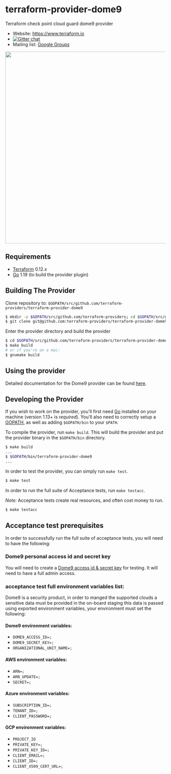 # terraform-provider-dome9
Terraform check point cloud guard dome9 provider

- Website: https://www.terraform.io
- [![Gitter chat](https://badges.gitter.im/hashicorp-terraform/Lobby.svg)](https://gitter.im/hashicorp-terraform/Lobby)
- Mailing list: [Google Groups](http://groups.google.com/group/terraform-tool)

<img src="https://cdn.rawgit.com/hashicorp/terraform-website/master/content/source/assets/images/logo-hashicorp.svg" width="600px">

Requirements
------------

-	[Terraform](https://www.terraform.io/downloads.html) 0.12.x
-	[Go](https://golang.org/doc/install) 1.19 (to build the provider plugin)

Building The Provider
---------------------

Clone repository to: `$GOPATH/src/github.com/terraform-providers/terraform-provider-dome9`

```sh
$ mkdir -p $GOPATH/src/github.com/terraform-providers; cd $GOPATH/src/github.com/terraform-providers
$ git clone git@github.com:terraform-providers/terraform-provider-dome9.git
```

Enter the provider directory and build the provider

```sh
$ cd $GOPATH/src/github.com/terraform-providers/terraform-provider-dome9
$ make build
# or if you're on a mac:
$ gnumake build
```

Using the provider
----------------------

Detailed documentation for the Dome9 provider can be found [here](https://www.terraform.io/docs/providers/dome9/index.html).

Developing the Provider
---------------------------

If you wish to work on the provider, you'll first need [Go](http://www.golang.org) installed on your machine (version 1.13+ is *required*). You'll also need to correctly setup a [GOPATH](http://golang.org/doc/code.html#GOPATH), as well as adding `$GOPATH/bin` to your `$PATH`.

To compile the provider, run `make build`. This will build the provider and put the provider binary in the `$GOPATH/bin` directory.

```sh
$ make build
...
$ $GOPATH/bin/terraform-provider-dome9
...
```

In order to test the provider, you can simply run `make test`.

```sh
$ make test
```

In order to run the full suite of Acceptance tests, run `make testacc`.

*Note:* Acceptance tests create real resources, and often cost money to run.

```sh
$ make testacc
```

Acceptance test prerequisites
-----------------------------
In order to successfully run the full suite of acceptance tests, you will need to have the following:

### Dome9 personal access id and secret key
You will need to create a [Dome9 access id & secret key](https://secure.dome9.com/v2/settings/credentials) for
testing. It will need to have a full admin access.

### acceptance test full environment variables list:
Dome9 is a security product, in order to manged the supported clouds a sensitive data must be provided in the on-board staging 
this data is passed using exported environment variables, your environment must set the following:


#### Dome9 environment variables:
- `DOME9_ACCESS_ID=;`
- `DOME9_SECRET_KEY=;`
- `ORGANIZATIONAL_UNIT_NAME=;`

#### AWS environment variables:
- `ARN=;`
- `ARN_UPDATE=;`
- `SECRET=;`

#### Azure environment variables:
- `SUBSCRIPTION_ID=;`
- `TENANT_ID=;`
- `CLIENT_PASSWORD=;`

#### GCP environment variables:
- `PROJECT_ID`
- `PRIVATE_KEY=;`
- `PRIVATE_KEY_ID=;`
- `CLIENT_EMAIL=;`
- `CLIENT_ID=;`
- `CLIENT_X509_CERT_URL=;`
